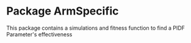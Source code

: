 # Package ArmSpecific


This package contains a simulations and fitness function to find a PIDF Parameter's effectiveness